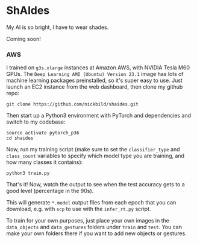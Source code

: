 # ShAIdes

My AI is so bright, I have to wear shades.

Coming soon!

### AWS

I trained on `g3s.xlarge` instances at Amazon AWS, with NVIDIA Tesla M60 GPUs.  The `Deep Learning AMI (Ubuntu) Version 23.1` image has lots of machine learning packages preinstalled, so it's super easy to use.  Just launch an EC2 instance from the web dashboard, then clone my github repo:

```
git clone https://github.com/nickbild/shaides.git
```

Then start up a Python3 environment with PyTorch and dependencies and switch to my codebase:

```
source activate pytorch_p36
cd shaides
```

Now, run my training script (make sure to set the `classifier_type` and `class_count` variables to specify which model type you are training, and how many classes it contains):

```
python3 train.py
```

That's it!  Now, watch the output to see when the test accuracy gets to a good level (percentage in the 90s).

This will generate `*.model` output files from each epoch that you can download, e.g. with `scp` to use with the `infer_rt.py` script.

To train for your own purposes, just place your own images in the `data_objects` and `data_gestures` folders under `train` and `test`.  You can make your own folders there if you want to add new objects or gestures.
